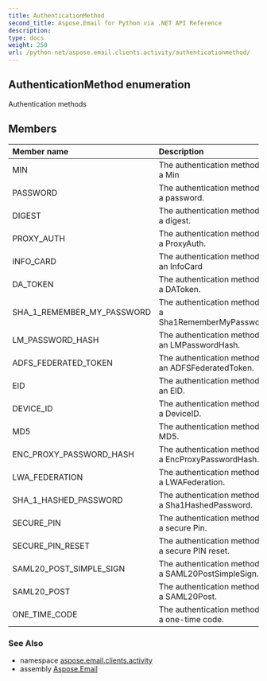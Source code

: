 ```yaml
---
title: AuthenticationMethod
second_title: Aspose.Email for Python via .NET API Reference
description: 
type: docs
weight: 250
url: /python-net/aspose.email.clients.activity/authenticationmethod/
---
```


## AuthenticationMethod enumeration

Authentication methods

## Members
| Member name | Description |
| :- | :- |
|MIN|The authentication method is a Min|
|PASSWORD|The authentication method is a password.|
|DIGEST|The authentication method is a digest.|
|PROXY_AUTH|The authentication method is a ProxyAuth.|
|INFO_CARD|The authentication method is an InfoCard|
|DA_TOKEN|The authentication method is a DAToken.|
|SHA_1_REMEMBER_MY_PASSWORD|The authentication method is a Sha1RememberMyPassword.|
|LM_PASSWORD_HASH|The authentication method is an LMPasswordHash.|
|ADFS_FEDERATED_TOKEN|The authentication method is an ADFSFederatedToken.|
|EID|The authentication method is an EID.|
|DEVICE_ID|The authentication method is a DeviceID.|
|MD5|The authentication method is MD5.|
|ENC_PROXY_PASSWORD_HASH|The authentication method is a EncProxyPasswordHash.|
|LWA_FEDERATION|The authentication method is a LWAFederation.|
|SHA_1_HASHED_PASSWORD|The authentication method is a Sha1HashedPassword.|
|SECURE_PIN|The authentication method is a secure Pin.|
|SECURE_PIN_RESET|The authentication method is a secure PIN reset.|
|SAML20_POST_SIMPLE_SIGN|The authentication method is a SAML20PostSimpleSign.|
|SAML20_POST|The authentication method is a SAML20Post.|
|ONE_TIME_CODE|The authentication method is a one-time code.|

### See Also

* namespace [aspose.email.clients.activity](/python-net/aspose.email.clients.activity/)
* assembly [Aspose.Email](/python-net/)

